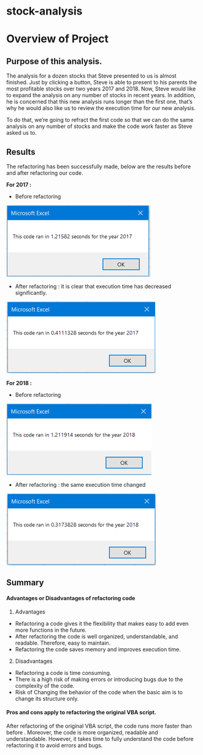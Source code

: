 # stock-analysis
# Overview of Project
## Purpose of this analysis.

  The analysis for a dozen stocks that Steve presented to us is almost finished. Just by clicking a button, Steve is able to present to his parents the most profitable stocks over  two years 2017 and 2018. Now, Steve would like to expand the analysis on any number of stocks in recent years. In addition, he is concerned that this new analysis runs longer than the first one, that’s why he would also like us to review the execution time for our new analysis.

  To do that, we’re going to refract the first code so that we can do the same analysis on any number of stocks and make the code work faster as Steve asked us to.

## Results

The refactoring has been successfully made, below are the results before and after refactoring our code.

**For 2017 :**

* Before refactoring

![2017 Before refactoring](https://github.com/muhisan/stock-analysis/blob/main/Resources/2017%20before%20refactoring.png)

* After refactoring : it is clear that execution time has decreased significantly.

![2017 After refactoring](https://github.com/muhisan/stock-analysis/blob/main/Resources/2017%20after%20refactoring.png)

**For 2018 :**

* Before refactoring

![2018 Before refactoring](https://github.com/muhisan/stock-analysis/blob/main/Resources/2018%20before%20refactoring.png)

* After refactoring : the same execution time changed 

![2018 After refactoring](https://github.com/muhisan/stock-analysis/blob/main/Resources/2018%20after%20refactoring.png)

## Summary
#### Advantages or Disadvantages of refactoring code
1. Advantages
* Refactoring a code gives it the flexibility that makes easy to add even more functions in the future.
* After refactoring the code is well organized, understandable, and readable. Therefore, easy to maintain.
* Refactoring the code saves memory and improves execution time.

2. Disadvantages
* Refactoring a code is time consuming.
* There is a high risk of making errors or introducing bugs due to the complexity of the code.
* Risk of Changing the behavior of the code when the basic aim is to change its structure only.

#### Pros and cons apply to refactoring the original VBA script.
After refactoring of the original VBA script, the code runs more faster than before . Moreover, the code is more organized, readable and understandable.
However, it takes time to fully understand the code before refactoring it to avoid errors and bugs.




